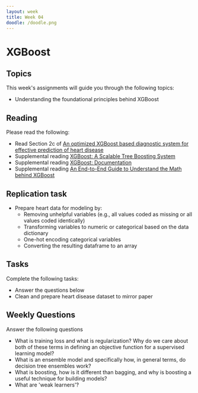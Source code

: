 ```yaml
---
layout: week
title: Week 04
doodle: /doodle.png
---
```


# XGBoost
## Topics

This week's assignments will guide you through the following topics:

* Understanding the foundational principles behind XGBoost

## Reading

Please read the following:

* Read Section 2c of [An optimized XGBoost based diagnostic system for effective prediction of heart disease](https://www.sciencedirect.com/science/article/pii/S1319157820304936)
* Supplemental reading [XGBoost: A Scalable Tree Boosting System](https://arxiv.org/abs/1603.02754)
* Supplemental reading [XGBoost: Documentation](https://xgboost.readthedocs.io/en/latest/)
* Supplemental reading [An End-to-End Guide to Understand the Math behind XGBoost](https://www.analyticsvidhya.com/blog/2018/09/an-end-to-end-guide-to-understand-the-math-behind-xgboost/)

## Replication task

* Prepare heart data for modeling by:
	* Removing unhelpful variables (e.g., all values coded as missing or all values coded identically)
	* Transforming variables to numeric or categorical based on the data dictionary
	* One-hot encoding categorical variables
	* Converting the resulting dataframe to an array

## Tasks

Complete the following tasks:

* Answer the questions below
* Clean and prepare heart disease dataset to mirror paper


## Weekly Questions

Answer the following questions

* What is training loss and what is regularization? Why do we care about both of these terms in defining an objective function for a supervised learning model?
* What is an ensemble model and specifically how, in general terms, do decision tree ensembles work?
* What is boosting, how is it different than bagging, and why is boosting a useful technique for building models?
* What are 'weak learners'?

